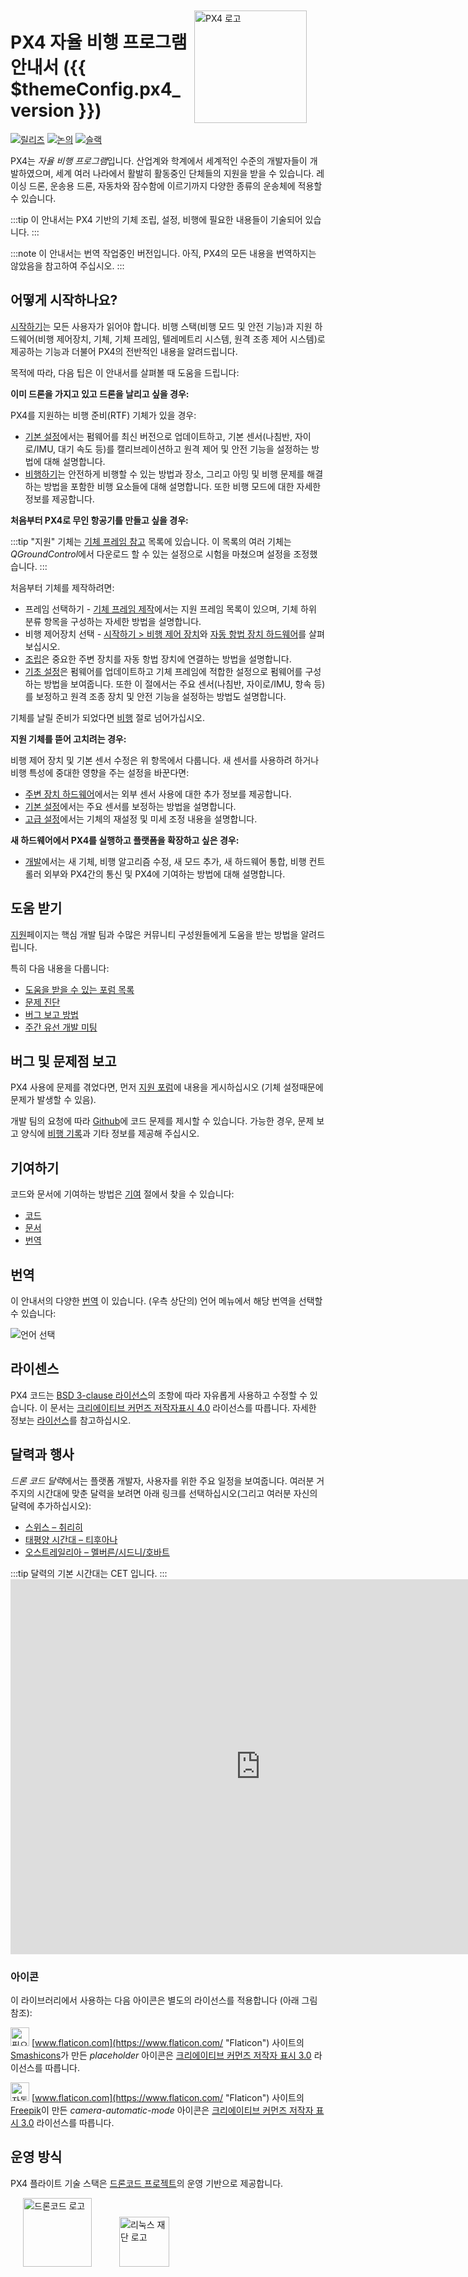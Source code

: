 <div style="float:right; padding:10px; margin-right:20px;"><a href="http://px4.io/"><img src="../assets/site/logo_pro_small.png" title="PX4 로고" width="180px" /></a></div>

# PX4 자율 비행 프로그램 안내서 ({{ $themeConfig.px4_version }})

[![릴리즈](https://img.shields.io/badge/release-master-blue.svg)](https://github.com/PX4/PX4-Autopilot/releases) [![논의](https://img.shields.io/badge/discuss-px4-ff69b4.svg)](http://discuss.px4.io/) [![슬랙](https://px4-slack.herokuapp.com/badge.svg)](http://slack.px4.io)

PX4는 *자율 비행 프로그램*입니다. 산업계와 학계에서 세계적인 수준의 개발자들이 개발하였으며, 세계 여러 나라에서 활발히 활동중인 단체들의 지원을 받을 수 있습니다. 레이싱 드론, 운송용 드론, 자동차와 잠수함에 이르기까지 다양한 종류의 운송체에 적용할 수 있습니다.

:::tip
이 안내서는 PX4 기반의 기체 조립, 설정, 비행에 필요한 내용들이 기술되어 있습니다.
:::

:::note
이 안내서는 번역 작업중인 버전입니다. 아직, PX4의 모든 내용을 번역하지는 않았음을 참고하여 주십시오.
:::

## 어떻게 시작하나요?

[시작하기](getting_started/README.md)는 모든 사용자가 읽어야 합니다. 비행 스택(비행 모드 및 안전 기능)과 지원 하드웨어(비행 제어장치, 기체, 기체 프레임, 텔레메트리 시스템, 원격 조종 제어 시스템)로 제공하는 기능과 더불어 PX4의 전반적인 내용을 알려드립니다.

목적에 따라, 다음 팁은 이 안내서를 살펴볼 때 도움을 드립니다:

**이미 드론을 가지고 있고 드론을 날리고 싶을 경우:**

PX4를 지원하는 비행 준비(RTF) 기체가 있을 경우:

* [기본 설정](config/README.md)에서는 펌웨어를 최신 버전으로 업데이트하고, 기본 센서(나침반, 자이로/IMU, 대기 속도 등)를 캘리브레이션하고 원격 제어 및 안전 기능을 설정하는 방법에 대해 설명합니다.
* [비행하기](flying/README.md)는 안전하게 비행할 수 있는 방법과 장소, 그리고 아밍 및 비행 문제를 해결하는 방법을 포함한 비행 요소들에 대해 설명합니다. 또한 비행 모드에 대한 자세한 정보를 제공합니다.

**처음부터 PX4로 무인 항공기를 만들고 싶을 경우:**

:::tip
"지원" 기체는 [기체 프레임 참고](airframes/airframe_reference.md) 목록에 있습니다. 이 목록의 여러 기체는 *QGroundControl*에서 다운로드 할 수 있는 설정으로 시험을 마쳤으며 설정을 조정했습니다.
:::

처음부터 기체를 제작하려면:

* 프레임 선택하기 - [기체 프레임 제작](airframes/README.md)에서는 지원 프레임 목록이 있으며, 기체 하위 분류 항목을 구성하는 자세한 방법을 설명합니다.
* 비행 제어장치 선택 - [시작하기 > 비행 제어 장치](getting_started/flight_controller_selection.md)와 [자동 항법 장치 하드웨어](flight_controller/README.md)를 살펴보십시오.
* [조립](assembly/README.md)은 중요한 주변 장치를 자동 항법 장치에 연결하는 방법을 설명합니다.
* [기초 설정](config/README.md)은 펌웨어를 업데이트하고 기체 프레임에 적합한 설정으로 펌웨어를 구성하는 방법을 보여줍니다. 또한 이 절에서는 주요 센서(나침반, 자이로/IMU, 항속 등)를 보정하고 원격 조종 장치 및 안전 기능을 설정하는 방법도 설명합니다.

기체를 날릴 준비가 되었다면 [비행](flying/README.md) 절로 넘어가십시오.

**지원 기체를 뜯어 고치려는 경우:**

비행 제어 장치 및 기본 센서 수정은 위 항목에서 다룹니다. 새 센서를 사용하려 하거나 비행 특성에 중대한 영향을 주는 설정을 바꾼다면:

* [주변 장치 하드웨어](peripherals/README.md)에서는 외부 센서 사용에 대한 추가 정보를 제공합니다.
* [기본 설정](config/README.md)에서는 주요 센서를 보정하는 방법을 설명합니다.
* [고급 설정](advanced_config/README.md)에서는 기체의 재설정 및 미세 조정 내용을 설명합니다.

**새 하드웨어에서 PX4를 실행하고 플랫폼을 확장하고 싶은 경우:**

* [개발](development/development.md)에서는 새 기체, 비행 알고리즘 수정, 새 모드 추가, 새 하드웨어 통합, 비행 컨트롤러 외부와 PX4간의 통신 및 PX4에 기여하는 방법에 대해 설명합니다.

## 도움 받기

[지원](contribute/support.md)페이지는 핵심 개발 팀과 수많은 커뮤니티 구성원들에게 도움을 받는 방법을 알려드립니다.

특히 다음 내용을 다룹니다:

* [도움을 받을 수 있는 포럼 목록](contribute/support.md#forums-and-chat)
* [문제 진단](contribute/support.md#diagnosing-problems)
* [버그 보고 방법](contribute/support.md#issue-bug-reporting)
* [주간 유선 개발 미팅](contribute/support.md#weekly-dev-call)

## 버그 및 문제점 보고

PX4 사용에 문제를 겪었다면, 먼저 [지원 포럼](contribute/support.md#forums-and-chat)에 내용을 게시하십시오 (기체 설정때문에 문제가 발생할 수 있음).

개발 팀의 요청에 따라 [Github](https://github.com/PX4/PX4-Autopilot/issues)에 코드 문제를 제시할 수 있습니다. 가능한 경우, 문제 보고 양식에 [비행 기록](getting_started/flight_reporting.md)과 기타 정보를 제공해 주십시오.

## 기여하기

코드와 문서에 기여하는 방법은 [기여](contribute/README.md) 절에서 찾을 수 있습니다:

* [코드](contribute/README.md)
* [문서](contribute/docs.md)
* [번역](contribute/translation.md)

## 번역

이 안내서의 다양한 [번역](contribute/translation.md) 이 있습니다. (우측 상단의) 언어 메뉴에서 해당 번역을 선택할 수 있습니다:

![언어 선택](../assets/vuepress/language_selector.png)

## 라이센스

PX4 코드는 [BSD 3-clause 라이선스](https://opensource.org/licenses/BSD-3-Clause)의 조항에 따라 자유롭게 사용하고 수정할 수 있습니다. 이 문서는 [크리에이티브 커먼즈 저작자표시 4.0](https://creativecommons.org/licenses/by/4.0/) 라이선스를 따릅니다. 자세한 정보는 [라이선스](contribute/licenses.md)를 참고하십시오.

## 달력과 행사

*드론 코드 달력*에서는 플랫폼 개발자, 사용자를 위한 주요 일정을 보여줍니다. 여러분 거주지의 시간대에 맞춘 달력을 보려면 아래 링크를 선택하십시오(그리고 여러분 자신의 달력에 추가하십시오):

* [스위스 – 취리히](https://calendar.google.com/calendar/embed?src=linuxfoundation.org_g21tvam24m7pm7jhev01bvlqh8%40group.calendar.google.com&ctz=Europe%2FZurich)
* [태평양 시간대 – 티후아나](https://calendar.google.com/calendar/embed?src=linuxfoundation.org_g21tvam24m7pm7jhev01bvlqh8%40group.calendar.google.com&ctz=America%2FTijuana)
* [오스트레일리아 – 멜버른/시드니/호바트](https://calendar.google.com/calendar/embed?src=linuxfoundation.org_g21tvam24m7pm7jhev01bvlqh8%40group.calendar.google.com&ctz=Australia%2FSydney)

:::tip
달력의 기본 시간대는 CET 입니다. ::: <iframe src="https://calendar.google.com/calendar/embed?title=Dronecode%20Calendar&amp;mode=WEEK&amp;height=600&amp;wkst=1&amp;bgcolor=%23FFFFFF&amp;src=linuxfoundation.org_g21tvam24m7pm7jhev01bvlqh8%40group.calendar.google.com&amp;color=%23691426&amp;ctz=Europe%2FZurich" style="border-width:0" width="800" height="600" frameborder="0" scrolling="no" mark="crwd-mark"></iframe> 

### 아이콘

이 라이브러리에서 사용하는 다음 아이콘은 별도의 라이선스를 적용합니다 (아래 그림 참조):

<img src="../assets/site/position_fixed.svg" title="필요한 위치 수정(예: GPS)" width="30px" /> [www.flaticon.com](https://www.flaticon.com/ "Flaticon") 사이트의 <a href="https://www.flaticon.com/authors/smashicons" title="Smashicons">Smashicons</a>가 만든 <em>placeholder</em> 아이콘은 <a href="http://creativecommons.org/licenses/by/3.0/" title="Creative Commons BY 3.0" target="_blank">크리에이티브 커먼즈 저작자 표시 3.0</a> 라이선스를 따릅니다.

<img src="../assets/site/automatic_mode.svg" title="자동 모드" width="30px" /> [www.flaticon.com](https://www.flaticon.com/ "Flaticon") 사이트의 <a href="http://www.freepik.com" title="Freepik">Freepik</a>이 만든 <em>camera-automatic-mode</em> 아이콘은 <a href="http://creativecommons.org/licenses/by/3.0/" title="Creative Commons BY 3.0" target="_blank">크리에이티브 커먼즈 저작자 표시 3.0</a> 라이선스를 따릅니다.

## 운영 방식

PX4 플라이트 기술 스택은 [드론코드 프로젝트](https://www.dronecode.org/)의 운영 기반으로 제공합니다.

<a href="https://www.dronecode.org/" style="padding:20px"><img src="https://mavlink.io/assets/site/logo_dronecode.png" alt="드론코드 로고" width="110px"/></a>
<a href="https://www.linuxfoundation.org/projects" style="padding:20px;"><img src="https://mavlink.io/assets/site/logo_linux_foundation.png" alt="리눅스 재단 로고" width="80px" /></a>

<div style="padding:10px">&nbsp;</div>
